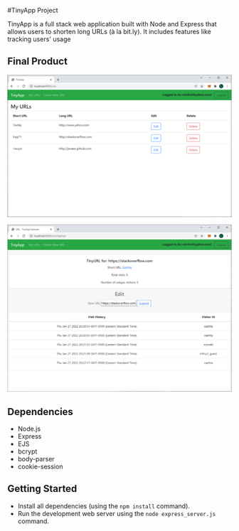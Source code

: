#TinyApp Project

TinyApp is a full stack web application built with Node and Express that allows users to shorten long URLs (à la bit.ly). It includes features like tracking users' usage

## Final Product

!["screenshot of URLs page for a specific user"](https://github.com/MikeNguyenTT/tinyapp/blob/master/docs/urls-page.png?raw=true)

!["screenshot of editing and visit tracking for a specific URL"](https://github.com/MikeNguyenTT/tinyapp/blob/master/docs/edit-url-page.png?raw=true)

## Dependencies

- Node.js
- Express
- EJS
- bcrypt
- body-parser
- cookie-session

## Getting Started

- Install all dependencies (using the `npm install` command).
- Run the development web server using the `node express_server.js` command.